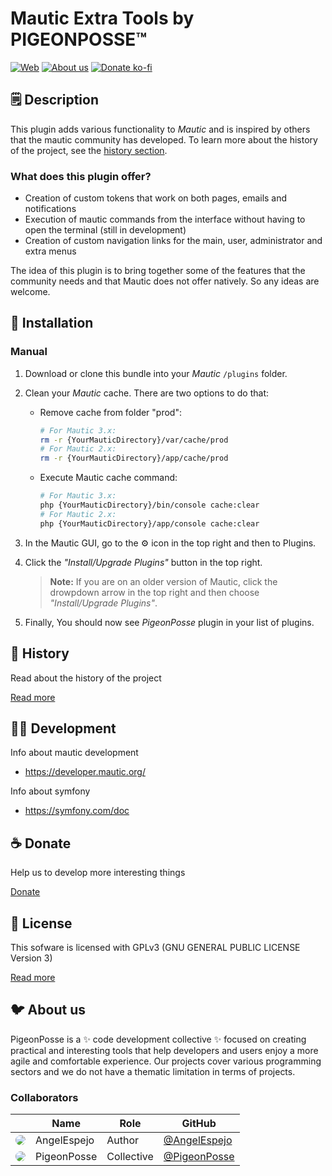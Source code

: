 <!--

██████╗ ██╗ ██████╗ ███████╗ ██████╗ ███╗   ██╗
██╔══██╗██║██╔════╝ ██╔════╝██╔═══██╗████╗  ██║
██████╔╝██║██║  ███╗█████╗  ██║   ██║██╔██╗ ██║
██╔═══╝ ██║██║   ██║██╔══╝  ██║   ██║██║╚██╗██║
██║     ██║╚██████╔╝███████╗╚██████╔╝██║ ╚████║
╚═╝     ╚═╝ ╚═════╝ ╚══════╝ ╚═════╝ ╚═╝  ╚═══╝
                                               
██████╗  ██████╗ ███████╗███████╗███████╗      
██╔══██╗██╔═══██╗██╔════╝██╔════╝██╔════╝      
██████╔╝██║   ██║███████╗███████╗█████╗        
██╔═══╝ ██║   ██║╚════██║╚════██║██╔══╝        
██║     ╚██████╔╝███████║███████║███████╗      
╚═╝      ╚═════╝ ╚══════╝╚══════╝╚══════╝      
                                               
███╗   ███╗ █████╗ ██╗   ██╗████████╗██╗ ██████╗    
████╗ ████║██╔══██╗██║   ██║╚══██╔══╝██║██╔════╝    
██╔████╔██║███████║██║   ██║   ██║   ██║██║         
██║╚██╔╝██║██╔══██║██║   ██║   ██║   ██║██║         
██║ ╚═╝ ██║██║  ██║╚██████╔╝   ██║   ██║╚██████╗    
╚═╝     ╚═╝╚═╝  ╚═╝ ╚═════╝    ╚═╝   ╚═╝ ╚═════╝    
                                                    
███████╗██╗  ██╗████████╗██████╗  █████╗            
██╔════╝╚██╗██╔╝╚══██╔══╝██╔══██╗██╔══██╗           
█████╗   ╚███╔╝    ██║   ██████╔╝███████║           
██╔══╝   ██╔██╗    ██║   ██╔══██╗██╔══██║           
███████╗██╔╝ ██╗   ██║   ██║  ██║██║  ██║           
╚══════╝╚═╝  ╚═╝   ╚═╝   ╚═╝  ╚═╝╚═╝  ╚═╝           
                                                    
████████╗ ██████╗  ██████╗ ██╗     ███████╗         
╚══██╔══╝██╔═══██╗██╔═══██╗██║     ██╔════╝         
   ██║   ██║   ██║██║   ██║██║     ███████╗         
   ██║   ██║   ██║██║   ██║██║     ╚════██║         
   ██║   ╚██████╔╝╚██████╔╝███████╗███████║         
   ╚═╝    ╚═════╝  ╚═════╝ ╚══════╝╚══════╝   
                                                                     

CREATED BY 	ANGELO <angelespejo13@gmail.com>
FOR 		PIGEONPOSSE.COM

-->

# Mautic Extra Tools by PIGEONPOSSE™

[![Web](https://img.shields.io/badge/Web-grey?style=flat-square)](https://pigeonposse.com/) 
[![About us](https://img.shields.io/badge/About--us-grey?style=flat-square)](https://pigeonposse.com/?popup=about) 
[![Donate ko-fi](https://img.shields.io/badge/Donate-pink?style=flat-square)](https://pigeonposse.com/?popup=donate) 

## 🗒 Description

This plugin adds various functionality to _Mautic_ and is inspired by others that the mautic community has developed. To learn more about the history of the project, see the [history section](https://github.com/PigeonPosse/mautic-plugin-extra-tools/blob/main/HISTORY.md).

### What does this plugin offer?
- Creation of custom tokens that work on both pages, emails and notifications
- Execution of mautic commands from the interface without having to open the terminal (still in development)
- Creation of custom navigation links for the main, user, administrator and extra menus

The idea of this plugin is to bring together some of the features that the community needs and that Mautic does not offer natively. So any ideas are welcome.

## 🔑 Installation

### Manual
1. Download or clone this bundle into your _Mautic_ <code>/plugins</code> folder.
2. Clean your _Mautic_ cache. There are two options to do that:
	- Remove cache from folder "prod":
		```bash 
		# For Mautic 3.x: 
		rm -r {YourMauticDirectory}/var/cache/prod 
		# For Mautic 2.x:
		rm -r {YourMauticDirectory}/app/cache/prod
		```
	- Execute Mautic cache command: 
		```bash
		# For Mautic 3.x: 
		php {YourMauticDirectory}/bin/console cache:clear
		# For Mautic 2.x:
		php {YourMauticDirectory}/app/console cache:clear
		```
3. In the Mautic GUI, go to the ⚙️ icon in the top right and then to Plugins.
4. Click the _"Install/Upgrade Plugins"_ button in the top right. 

	>**Note:** If you are on an older version of Mautic, click the drowpdown arrow in the top right and then choose _"Install/Upgrade Plugins"_.

5. Finally, You should now see _PigeonPosse_ plugin in your list of plugins.

## 📝 History

Read about the history of the project

[Read more](https://github.com/PigeonPosse/mautic-plugin-extra-tools/blob/main/HISTORY.md)

## 👨‍💻 Development

Info about mautic development
- https://developer.mautic.org/

Info about symfony
- https://symfony.com/doc

## ☕ Donate

Help us to develop more interesting things

[Donate](https://pigeonposse.com/?popup=donate) 

## 📜 License

This sofware is licensed with GPLv3 (GNU GENERAL PUBLIC LICENSE Version 3)

[Read more](https://github.com/PigeonPosse/mautic-plugin-extra-tools/blob/main/LICENSE)

## 🐦 About us

PigeonPosse is a ✨ code development collective ✨ focused on creating practical and interesting tools that help developers and users enjoy a more agile and comfortable experience. Our projects cover various programming sectors and we do not have a thematic limitation in terms of projects.

### Collaborators

|                                                                                    | Name        | Role         | GitHub                                         |
| ---------------------------------------------------------------------------------- | ----------- | ------------ | ---------------------------------------------- |
| <img src="https://github.com/AngelEspejo.png?size=72" style="border-radius:100%"/> | AngelEspejo | Author       | [@AngelEspejo](https://github.com/AngelEspejo) |
| <img src="https://github.com/PigeonPosse.png?size=72" style="border-radius:100%"/> | PigeonPosse | Collective	  | [@PigeonPosse](https://github.com/PigeonPosse) |


<br>

